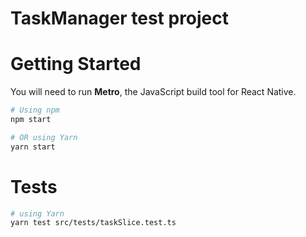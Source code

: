 # TaskManager test project

# Getting Started

You will need to run **Metro**, the JavaScript build tool for React Native.

```sh
# Using npm
npm start

# OR using Yarn
yarn start
```
# Tests

```sh
# using Yarn
yarn test src/tests/taskSlice.test.ts
```
